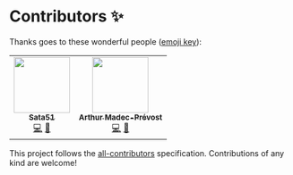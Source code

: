 # Contributors ✨

Thanks goes to these wonderful people
([emoji key](https://allcontributors.org/docs/en/emoji-key)):

<!-- ALL-CONTRIBUTORS-LIST:START - Do not remove or modify this section -->
<!-- prettier-ignore-start -->
<!-- markdownlint-disable -->
<table>
  <tr>
    <td align="center"><a href="https://github.com/Sata51"><img src="https://avatars.githubusercontent.com/u/17180336?v=4?s=100" width="100px;" alt=""/><br /><sub><b>Sata51</b></sub></a><br /><a href="https://github.com/mindsers/sanpe-bot/commits?author=Sata51" title="Code">💻</a> <a href="#ideas-Sata51" title="Ideas, Planning, & Feedback">🤔</a></td>
    <td align="center"><a href="https://arthurmadecprevost.com/"><img src="https://avatars.githubusercontent.com/u/50238555?v=4?s=100" width="100px;" alt=""/><br /><sub><b>Arthur Madec-Prévost</b></sub></a><br /><a href="https://github.com/mindsers/sanpe-bot/commits?author=arthurmadecprevost" title="Code">💻</a> <a href="#ideas-arthurmadecprevost" title="Ideas, Planning, & Feedback">🤔</a></td>
  </tr>
</table>

<!-- markdownlint-restore -->
<!-- prettier-ignore-end -->

<!-- ALL-CONTRIBUTORS-LIST:END -->

This project follows the
[all-contributors](https://github.com/all-contributors/all-contributors)
specification. Contributions of any kind are welcome!
